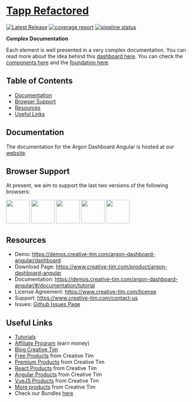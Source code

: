 # [Tapp Refactored](http://tapp.dylanwarrell.com/)

[![Latest Release](https://gitlab.com/dylanjw01/tapp-refactored/-/badges/release.svg)](https://gitlab.com/dylanjw01/tapp-refactored/-/releases)
[![coverage report](https://gitlab.com/dylanjw01/tapp-refactored/badges/master/coverage.svg)](https://gitlab.com/dylanjw01/tapp-refactored/-/commits/master)
[![pipeline status](https://gitlab.com/dylanjw01/tapp-refactored/badges/master/pipeline.svg)](https://gitlab.com/dylanjw01/tapp-refactored/-/commits/master)

**Complex Documentation**

Each element is well presented in a very complex documentation. You can read more about the idea behind this [dashboard here](https://demos.creative-tim.com/argon-dashboard-angular/documentation/tutorial). You can check the [components here](https://demos.creative-tim.com/argon-dashboard-angular/documentation/alerts) and the [foundation here](https://demos.creative-tim.com/argon-dashboard-angular/documentation/colors).

## Table of Contents

* [Documentation](#documentation)
* [Browser Support](#browser-support)
* [Resources](#resources)
* [Useful Links](#useful-links)

## Documentation
The documentation for the Argon Dashboard Angular is hosted at our [website](https://demos.creative-tim.com/argon-dashboard-angular/#/documentation/tutorial).

## Browser Support

At present, we aim to support the last two versions of the following browsers:

<img src="https://github.com/creativetimofficial/public-assets/blob/master/logos/chrome-logo.png?raw=true" width="64" height="64"> <img src="https://raw.githubusercontent.com/creativetimofficial/public-assets/master/logos/firefox-logo.png" width="64" height="64"> <img src="https://raw.githubusercontent.com/creativetimofficial/public-assets/master/logos/edge-logo.png" width="64" height="64"> <img src="https://raw.githubusercontent.com/creativetimofficial/public-assets/master/logos/safari-logo.png" width="64" height="64"> <img src="https://raw.githubusercontent.com/creativetimofficial/public-assets/master/logos/opera-logo.png" width="64" height="64">



## Resources
- Demo: <https://demos.creative-tim.com/argon-dashboard-angular/dashboard>
- Download Page: <https://www.creative-tim.com/product/argon-dashboard-angular>
- Documentation: <https://demos.creative-tim.com/argon-dashboard-angular/#/documentation/tutorial>
- License Agreement: <https://www.creative-tim.com/license>
- Support: <https://www.creative-tim.com/contact-us>
- Issues: [Github Issues Page](https://github.com/creativetimofficial/argon-dashboard-angular/issues)

## Useful Links

- [Tutorials](https://www.youtube.com/channel/UCVyTG4sCw-rOvB9oHkzZD1w?ref=creativetim)
- [Affiliate Program](https://www.creative-tim.com/affiliates/new) (earn money)
- [Blog Creative Tim](http://blog.creative-tim.com/)
- [Free Products](https://www.creative-tim.com/bootstrap-themes/free) from Creative Tim
- [Premium Products](https://www.creative-tim.com/bootstrap-themes/premium) from Creative Tim
- [React Products](https://www.creative-tim.com/bootstrap-themes/react-themes) from Creative Tim
- [Angular Products](https://www.creative-tim.com/bootstrap-themes/angular-themes) from Creative Tim
- [VueJS Products](https://www.creative-tim.com/bootstrap-themes/vuejs-themes) from Creative Tim
- [More products](https://www.creative-tim.com/bootstrap-themes) from Creative Tim
- Check our Bundles [here](https://www.creative-tim.com/bundles)
